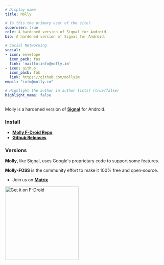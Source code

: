 ```yaml
---
# Display name
title: Molly

# Is this the primary user of the site?
superuser: true
role: A hardened version of Signal for Android.
bio: A hardened version of Signal for Android.

# Social Networking
social:
- icon: envelope
  icon_pack: fas
  link: 'mailto:info@molly.im'
- icon: github
  icon_pack: fab
  link: https://github.com/mollyim
email: "info@molly.im"

# Highlight the author in author lists? (true/false)
highlight_name: false
---
```

Molly is a hardened version of **[Signal](https://github.com/signalapp/Signal-Android)** for Android.


### Install
- <u>**[Molly F-Droid Repo](fdroid/get/)**</u>
- <u>**[Github Releases](https://github.com/mollyim/mollyim-android/releases/latest)**</u>

### Versions
**Molly**, like Signal, uses Google's proprietary code to support some features. 

**Molly-FOSS** is the community effort to make it 100% free and open-source.

- Join us on <u>**[Matrix](https://matrix.to/#/#mollyim:matrix.org)**</u>

[<img src="https://fdroid.gitlab.io/artwork/badge/get-it-on.png" alt="Get it on F-Droid" width="240">](fdroid/get/)
